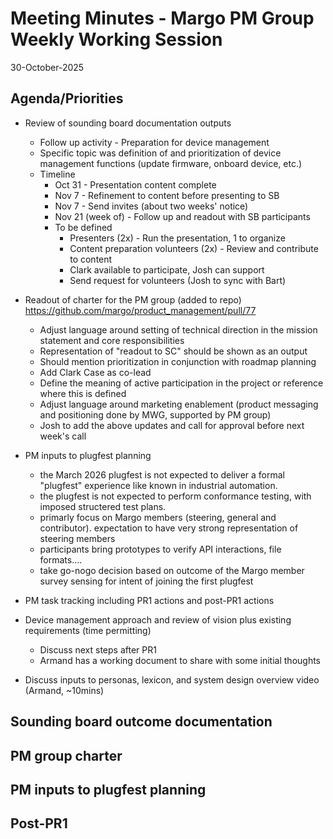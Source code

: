 # Meeting Minutes - Margo PM Group Weekly Working Session
30-October-2025

## Agenda/Priorities
- Review of sounding board documentation outputs
    - Follow up activity - Preparation for device management
    - Specific topic was definition of and prioritization of device management functions (update firmware, onboard device, etc.)
    - Timeline
        - Oct 31 - Presentation content complete
        - Nov 7 - Refinement to content before presenting to SB
        - Nov 7 - Send invites (about two weeks' notice)
        - Nov 21 (week of) - Follow up and readout with SB participants
        - To be defined
            - Presenters (2x) - Run the presentation, 1 to organize
            - Content preparation volunteers (2x) - Review and contribute to content
            - Clark available to participate, Josh can support
            - Send request for volunteers (Josh to sync with Bart)
- Readout of charter for the PM group (added to repo)
    https://github.com/margo/product_management/pull/77
    - Adjust language around setting of technical direction in the mission statement and core responsibilities
    - Representation of "readout to SC" should be shown as an output
    - Should mention prioritization in conjunction with roadmap planning
    - Add Clark Case as co-lead
    - Define the meaning of active participation in the project or reference where this is defined
    - Adjust language around marketing enablement (product messaging and positioning done by MWG, supported by PM group)
    - Josh to add the above updates and call for approval before next week's call
- PM inputs to plugfest planning
    - the March 2026 plugfest is not expected to deliver a formal "plugfest" experience like known in industrial automation.
    - the plugfest is not expected to perform conformance testing, with imposed structered test plans.
    - primarly focus on Margo members (steering, general and contributor). expectation to have very strong representation of steering members
    - participants bring prototypes to verify API interactions, file formats....
    - take go-nogo decision based on outcome of the Margo member survey sensing for intent of joining the first plugfest
   
- PM task tracking including PR1 actions and post-PR1 actions
- Device management approach and review of vision plus existing requirements (time permitting)
    - Discuss next steps after PR1
    - Armand has a working document to share with some initial thoughts
- Discuss inputs to personas, lexicon, and system design overview video (Armand, ~10mins)

## Sounding board outcome documentation

## PM group charter

## PM inputs to plugfest planning


## Post-PR1





